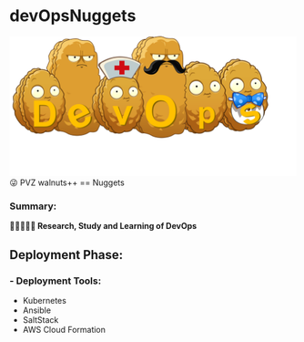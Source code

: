 # devOpsNuggets
![Alt text](/logo.png "devOpsNuggets")
:stuck_out_tongue_winking_eye: PVZ walnuts++ == Nuggets<br>

### Summary:
**:eyes::blue_book::pencil::thought_balloon::blue_book: Research, Study and Learning of DevOps**
## Deployment Phase:
### - Deployment Tools:
* Kubernetes
* Ansible
* SaltStack
* AWS Cloud Formation
